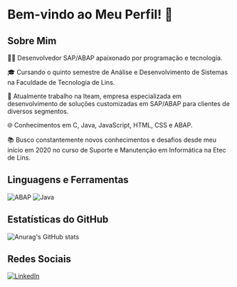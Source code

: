 # Bem-vindo ao Meu Perfil! 👋

## Sobre Mim
👨‍💻 Desenvolvedor SAP/ABAP apaixonado por programação e tecnologia.

🎓 Cursando o quinto semestre de Análise e Desenvolvimento de Sistemas na Faculdade de Tecnologia de Lins.

🚀 Atualmente trabalho na Iteam, empresa especializada em desenvolvimento de soluções customizadas em SAP/ABAP para clientes de diversos segmentos.

🌐 Conhecimentos em C, Java, JavaScript, HTML, CSS e ABAP.

📚 Busco constantemente novos conhecimentos e desafios desde meu início em 2020 no curso de Suporte e Manutenção em Informática na Etec de Lins.

## Linguagens e Ferramentas
![ABAP](https://img.shields.io/badge/ABAP-527498?style=for-the-badge&logo=sap&logoColor=white)
![Java](https://img.shields.io/badge/Java-ED8B00?style=for-the-badge&logo=java&logoColor=white)


## Estatísticas do GitHub
![Anurag's GitHub stats](https://github-readme-stats.vercel.app/api?username=AndreLuizDG&theme=prussian&show_icons=true)


## Redes Sociais
[![LinkedIn](https://img.shields.io/badge/LinkedIn-0077B5?style=flat-square&logo=linkedin&logoColor=white)](https://www.linkedin.com/in/andr%C3%A9-luiz-guilhermini-b5121224a/)

